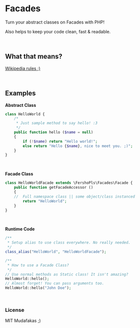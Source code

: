 Facades
=======

Turn your abstract classes on Facades with PHP!

Also helps to keep your code clean, fast & readable.

 

What that means?
----------------

[Wikipedia rules ;)][1]

[1]: <http://en.wikipedia.org/wiki/Facade_pattern>

 

Examples
--------

**Abstract Class**

~~~~~~~~~~~~~~~~~~~~~~~~~~~~~~~~~~~~~~~~~~~~~~~~~~~~~~~~~~~~~~~~~~~~~~~~~~~~~~~~php
class HelloWorld {
    /*
     * Just sample method to say hello! :3
     */
    public function hello ($name = null)
    {
        if (!$name) return "Hello world!";
        else return "Hello {$name}, nice to meet you. ;)";
    }
}
~~~~~~~~~~~~~~~~~~~~~~~~~~~~~~~~~~~~~~~~~~~~~~~~~~~~~~~~~~~~~~~~~~~~~~~~~~~~~~~~

 

**Facade Class**

~~~~~~~~~~~~~~~~~~~~~~~~~~~~~~~~~~~~~~~~~~~~~~~~~~~~~~~~~~~~~~~~~~~~~~~~~~~~~~~~php
class HelloWorldFacade extends \FershoPls\Facades\Facade {
    public function getFacadeAccessor ()
    {
    //  Full namespace class || some object/class instanced
        return "HelloWorld";
    }
}
~~~~~~~~~~~~~~~~~~~~~~~~~~~~~~~~~~~~~~~~~~~~~~~~~~~~~~~~~~~~~~~~~~~~~~~~~~~~~~~~

 

**Runtime Code**

~~~~~~~~~~~~~~~~~~~~~~~~~~~~~~~~~~~~~~~~~~~~~~~~~~~~~~~~~~~~~~~~~~~~~~~~~~~~~~~~php
/**
 * Setup alias to use class everywhere. No really needed.
 */
class_alias("HelloWorld", "HelloWorldFacade");

/**
 * How to use a Facade Class?
 */
// Use normal methods as Static class! It isn't amazing?
HelloWorld::hello();
// Almost forget! You can pass arguments too.
HelloWorld::hello("John Doe");
~~~~~~~~~~~~~~~~~~~~~~~~~~~~~~~~~~~~~~~~~~~~~~~~~~~~~~~~~~~~~~~~~~~~~~~~~~~~~~~~

 

### License

MIT Mudafakas ;)
